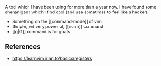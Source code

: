 A tool which I have been using for more than a year now. I have found some shenanigans which I find cool (and use sometimes to feel like a hecker).

- Something on the [[command-mode]] of vim
- Simple, yet very powerful, [[norm]] command
- [[g|G]] command is for goats

## References
- https://learnvim.irian.to/basics/registers
